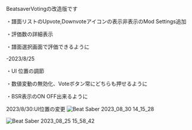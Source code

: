 BeatsaverVotingの改造版です

・譜面リストのUpvote,Downvoteアイコンの表示非表示のMod Settings追加

・評価数の詳細表示

・譜面選択画面で評価できるように

-2023/8/25

・UI 位置の調節

・数値変動の無効化、Voteボタン常にどちらも押せるように

・BSR表示のON OFF出来るように

2023/8/30:UI位置の変更
![Beat Saber 2023_08_30 14_15_28](https://github.com/scifiHerb/BeatSaverVoting/assets/109839172/b13f4877-7775-43ce-9cf3-8797e5dfb04e)

![Beat Saber 2023_08_25 15_58_42](https://github.com/scifiHerb/BeatSaverVoting/assets/109839172/b1b715e0-d28b-4e07-87eb-499b03058005)
